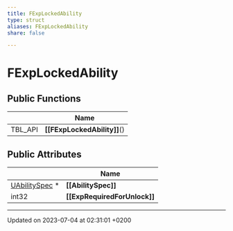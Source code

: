 ```yaml
---
title: FExpLockedAbility
type: struct
aliases: FExpLockedAbility
share: false

---
```


# FExpLockedAbility





## Public Functions

|                | Name           |
| -------------- | -------------- |
| TBL_API | **[[FExpLockedAbility]]**() |

## Public Attributes

|                | Name           |
| -------------- | -------------- |
| [UAbilitySpec](/docs/SDK/Source/Classes/classUAbilitySpec.md) * | **[[AbilitySpec]]**  |
| int32 | **[[ExpRequiredForUnlock]]**  |

-------------------------------

Updated on 2023-07-04 at 02:31:01 +0200
